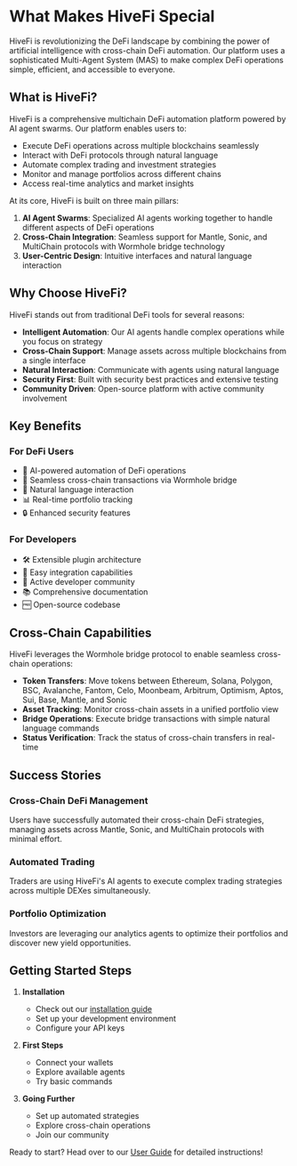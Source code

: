 # What Makes HiveFi Special

HiveFi is revolutionizing the DeFi landscape by combining the power of artificial intelligence with cross-chain DeFi automation. Our platform uses a sophisticated Multi-Agent System (MAS) to make complex DeFi operations simple, efficient, and accessible to everyone.

## What is HiveFi?

HiveFi is a comprehensive multichain DeFi automation platform powered by AI agent swarms. Our platform enables users to:
- Execute DeFi operations across multiple blockchains seamlessly
- Interact with DeFi protocols through natural language
- Automate complex trading and investment strategies
- Monitor and manage portfolios across different chains
- Access real-time analytics and market insights

At its core, HiveFi is built on three main pillars:
1. **AI Agent Swarms**: Specialized AI agents working together to handle different aspects of DeFi operations
2. **Cross-Chain Integration**: Seamless support for Mantle, Sonic, and MultiChain protocols with Wormhole bridge technology
3. **User-Centric Design**: Intuitive interfaces and natural language interaction

## Why Choose HiveFi?

HiveFi stands out from traditional DeFi tools for several reasons:

- **Intelligent Automation**: Our AI agents handle complex operations while you focus on strategy
- **Cross-Chain Support**: Manage assets across multiple blockchains from a single interface
- **Natural Interaction**: Communicate with agents using natural language
- **Security First**: Built with security best practices and extensive testing
- **Community Driven**: Open-source platform with active community involvement

## Key Benefits

### For DeFi Users
- 🤖 AI-powered automation of DeFi operations
- 🌉 Seamless cross-chain transactions via Wormhole bridge
- 💬 Natural language interaction
- 📊 Real-time portfolio tracking
- 🔒 Enhanced security features

### For Developers
- 🛠️ Extensible plugin architecture
- 🔌 Easy integration capabilities
- 🤝 Active developer community
- 📚 Comprehensive documentation
- 🆓 Open-source codebase

## Cross-Chain Capabilities

HiveFi leverages the Wormhole bridge protocol to enable seamless cross-chain operations:

- **Token Transfers**: Move tokens between Ethereum, Solana, Polygon, BSC, Avalanche, Fantom, Celo, Moonbeam, Arbitrum, Optimism, Aptos, Sui, Base, Mantle, and Sonic
- **Asset Tracking**: Monitor cross-chain assets in a unified portfolio view
- **Bridge Operations**: Execute bridge transactions with simple natural language commands
- **Status Verification**: Track the status of cross-chain transfers in real-time

## Success Stories

### Cross-Chain DeFi Management
Users have successfully automated their cross-chain DeFi strategies, managing assets across Mantle, Sonic, and MultiChain protocols with minimal effort.

### Automated Trading
Traders are using HiveFi's AI agents to execute complex trading strategies across multiple DEXes simultaneously.

### Portfolio Optimization
Investors are leveraging our analytics agents to optimize their portfolios and discover new yield opportunities.

## Getting Started Steps

1. **Installation**
   - Check out our [installation guide](installation.md)
   - Set up your development environment
   - Configure your API keys

2. **First Steps**
   - Connect your wallets
   - Explore available agents
   - Try basic commands

3. **Going Further**
   - Set up automated strategies
   - Explore cross-chain operations
   - Join our community

Ready to start? Head over to our [User Guide](user-guide.md) for detailed instructions! 